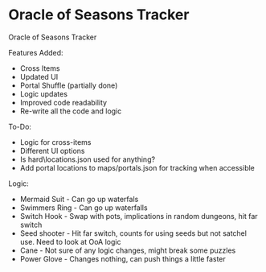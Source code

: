 # Oracle of Seasons Tracker
Oracle of Seasons Tracker

Features Added:
- Cross Items
- Updated UI
- Portal Shuffle (partially done)
- Logic updates
- Improved code readability
- Re-write all the code and logic

To-Do:
- Logic for cross-items
- Different UI options
- Is hard\locations.json used for anything?
- Add portal locations to maps/portals.json for tracking when accessible

Logic:
- Mermaid Suit - Can go up waterfals
- Swimmers Ring - Can go up waterfalls
- Switch Hook - Swap with pots, implications in random dungeons, hit far switch
- Seed shooter - Hit far switch, counts for using seeds but not satchel use. Need to look at OoA logic
- Cane - Not sure of any logic changes, might break some puzzles
- Power Glove - Changes nothing, can push things a little faster  
